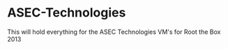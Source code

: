 ASEC-Technologies
=================

This will hold everything for the ASEC Technologies VM's for Root the Box 2013